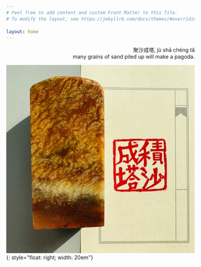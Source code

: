 ```yaml
---
# Feel free to add content and custom Front Matter to this file.
# To modify the layout, see https://jekyllrb.com/docs/themes/#overriding-theme-defaults

layout: home
---
```

 <p align="right"> 聚沙成塔, jù shā chéng tǎ<br>
many grains of sand piled up will make a pagoda.</p>

![image](/assets/seal.jpg){: style="float: right; width: 20em"}

